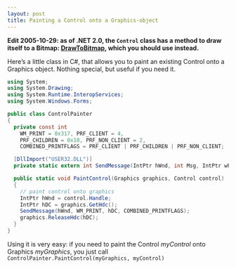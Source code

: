 ```yaml
---
layout: post
title: Painting a Control onto a Graphics-object
---
```


**Edit 2005-10-29: as of .NET 2.0, the `Control` class has a method to draw itself to a Bitmap: [DrawToBitmap](http://msdn2.microsoft.com/en-us/library/ms158401.aspx), which you should use instead.**

Here’s a little class in C#, that allows you to paint an existing Control onto a Graphics object. Nothing special, but useful if you need it.

```csharp
using System;
using System.Drawing;
using System.Runtime.InteropServices;
using System.Windows.Forms;

public class ControlPainter
{
  private const int
    WM_PRINT = 0x317, PRF_CLIENT = 4,
    PRF_CHILDREN = 0x10, PRF_NON_CLIENT = 2,
    COMBINED_PRINTFLAGS = PRF_CLIENT | PRF_CHILDREN | PRF_NON_CLIENT;

  [DllImport("USER32.DLL")]
  private static extern int SendMessage(IntPtr hWnd, int Msg, IntPtr wParam, int lParam);

  public static void PaintControl(Graphics graphics, Control control)
  {
    // paint control onto graphics
    IntPtr hWnd = control.Handle;
    IntPtr hDC = graphics.GetHdc();
    SendMessage(hWnd, WM_PRINT, hDC, COMBINED_PRINTFLAGS);
    graphics.ReleaseHdc(hDC);
  }
}
```

Using it is very easy: if you need to paint the Control *myControl* onto Graphics *myGraphics*, you just call `ControlPainter.PaintControl(myGraphics, myControl)`